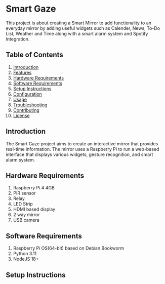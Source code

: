 # Smart Gaze
This project is about creating a Smart Mirror to add functionality to an everyday mirror by adding useful widgets such as Calender, News, To-Do List, Weather and Time along with a smart alarm system and Spotify Integration.

## Table of Contents
1. [Introduction](#introduction)
2. [Features](#features)
3. [Hardware Requirements](#hardware-requirements)
4. [Software Requirements](#software-requirements)
5. [Setup Instructions](#setup-instructions)
6. [Configuration](#configuration)
7. [Usage](#usage)
8. [Troubleshooting](#troubleshooting)
9. [Contributing](#contributing)
10. [License](#license)

## Introduction
The Smart Gaze project aims to create an interactive mirror that provides real-time information. The mirror uses a Raspberry Pi to run a web-based interface that displays various widgets, gesture recognition, and smart alarm system.

## Hardware Requirements

1. Raspberry Pi 4 4GB
2. PIR sensor
3. Relay
4. LED Strip
5. HDMI based display
6. 2 way mirror
7. USB camera

## Software Requirements

1. Raspberry Pi OS(64-bit) based on Debian Bookworm
2. Python 3.11
3. NodeJS 18+

## Setup Instructions